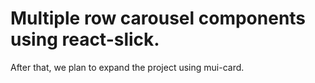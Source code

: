 # Multiple row carousel components using react-slick.

After that, we plan to expand the project using mui-card.
